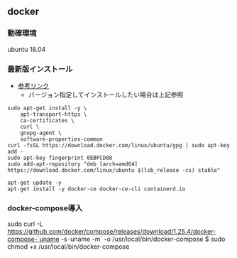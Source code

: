 ## docker

### 動確環境

ubuntu 18.04

### 最新版インストール

* [参考リンク](https://docs.docker.com/install/linux/docker-ce/ubuntu#install-docker-engine---community-1)
  * バージョン指定してインストールしたい場合は上記参照
```
sudo apt-get install -y \
    apt-transport-https \
    ca-certificates \
    curl \
    gnupg-agent \
    software-properties-common
curl -fsSL https://download.docker.com/linux/ubuntu/gpg | sudo apt-key add -
sudo apt-key fingerprint 0EBFCD88
sudo add-apt-repository "deb [arch=amd64] https://download.docker.com/linux/ubuntu $(lsb_release -cs) stable"

apt-get update -y
apt-get install -y docker-ce docker-ce-cli containerd.io
```

### docker-compose導入

sudo curl -L https://github.com/docker/compose/releases/download/1.25.4/docker-compose-`uname -s`-`uname -m` -o /usr/local/bin/docker-compose
$ sudo chmod +x /usr/local/bin/docker-compose